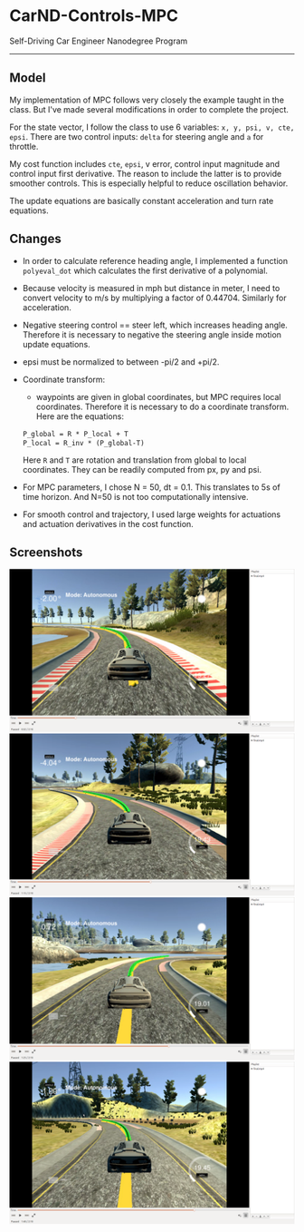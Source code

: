 # CarND-Controls-MPC
Self-Driving Car Engineer Nanodegree Program

---

## Model

My implementation of MPC follows very closely the example taught in the class. But I've made several modifications in order to complete the project.

For the state vector, I follow the class to use 6 variables: `x, y, psi, v, cte, epsi`. There are two control inputs: `delta` for steering angle and `a` for throttle.

My cost function includes `cte`, `epsi`, v error, control input magnitude and control input first derivative. The reason to include the latter is to provide smoother controls. This is especially helpful to reduce oscillation behavior.

The update equations are basically constant acceleration and turn rate equations.


## Changes
- In order to calculate reference heading angle, I implemented a function `polyeval_dot` which calculates the first derivative of a polynomial.
- Because velocity is measured in mph but distance in meter, I need to convert velocity to m/s by multiplying a factor of 0.44704. Similarly for acceleration.
- Negative steering control == steer left, which increases heading angle. Therefore it is necessary to negative the steering angle inside motion update equations.
- epsi must be normalized to between -pi/2 and +pi/2.
- Coordinate transform:
  - waypoints are given in global coordinates, but MPC requires local coordinates. Therefore it is necessary to do a coordinate transform. Here are the equations:
  ```
  P_global = R * P_local + T
  P_local = R_inv * (P_global-T)
  ```
  Here `R` and `T` are rotation and translation from global to local coordinates. They can be readily computed from px, py and psi.
  
- For MPC parameters, I chose N = 50, dt = 0.1. This translates to 5s of time horizon. And N=50 is not too computationally intensive.
- For smooth control and trajectory, I used large weights for actuations and actuation derivatives in the cost function.

## Screenshots
![1](pic/1.png "1")
![2](pic/2.png "2")
![3](pic/3.png "3")
![4](pic/4.png "4")
